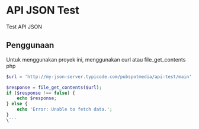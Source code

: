 # API JSON Test

Test API JSON 

## Penggunaan
Untuk menggunakan proyek ini, menggunakan curl atau file_get_contents php

```php
$url = 'http://my-json-server.typicode.com/pubspotmedia/api-test/main';

$response = file_get_contents($url);
if ($response !== false) {
    echo $response;
} else {
    echo 'Error: Unable to fetch data.';
}
\```
